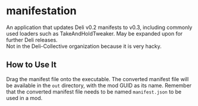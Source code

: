 # manifestation
An application that updates Deli v0.2 manifests to v0.3, including commonly used loaders such as TakeAndHoldTweaker. May be expanded upon for further Deli releases.  
Not in the Deli-Collective organization because it is very hacky.

## How to Use It
Drag the manifest file onto the executable. The converted manifest file will be available in the `out` directory, with the mod GUID as its name. Remember that the converted manifest file needs to be named `manifest.json` to be used in a mod.